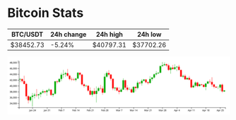 # Bitcoin Stats

BTC/USDT|24h change|24h high|24h low|
|---|---|---|---|
|$38452.73|-5.24%|$40797.31|$37702.26|

<img src="./chart.svg">
